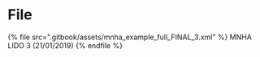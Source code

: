 # File

{% file src=".gitbook/assets/mnha_example_full_FINAL_3.xml" %}
MNHA LIDO 3 (21/01/2019)
{% endfile %}

